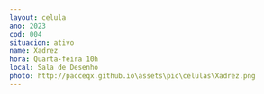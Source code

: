 ```yaml
---
layout: celula
ano: 2023
cod: 004
situacion: ativo
name: Xadrez
hora: Quarta-feira 10h
local: Sala de Desenho
photo: http://pacceqx.github.io\assets\pic\celulas\Xadrez.png
---
```


